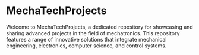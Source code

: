 # MechaTechProjects
Welcome to MechaTechProjects, a dedicated repository for showcasing and sharing advanced projects in the field of mechatronics. This repository features a range of innovative solutions that integrate mechanical engineering, electronics, computer science, and control systems. 
